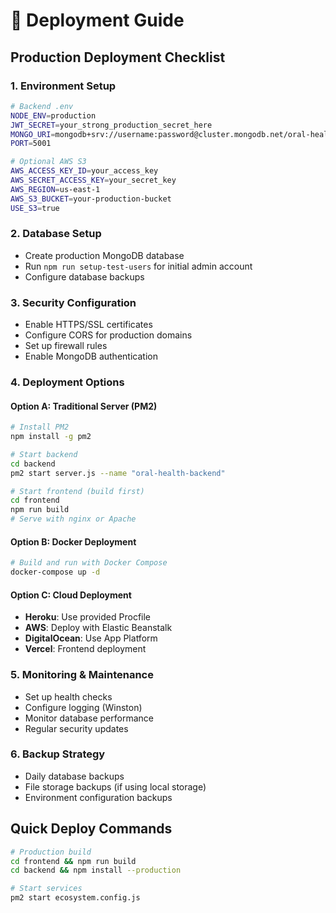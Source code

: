 # 🚀 Deployment Guide

## Production Deployment Checklist

### 1. Environment Setup
```bash
# Backend .env
NODE_ENV=production
JWT_SECRET=your_strong_production_secret_here
MONGO_URI=mongodb+srv://username:password@cluster.mongodb.net/oral-health-prod
PORT=5001

# Optional AWS S3
AWS_ACCESS_KEY_ID=your_access_key
AWS_SECRET_ACCESS_KEY=your_secret_key
AWS_REGION=us-east-1
AWS_S3_BUCKET=your-production-bucket
USE_S3=true
```

### 2. Database Setup
- Create production MongoDB database
- Run `npm run setup-test-users` for initial admin account
- Configure database backups

### 3. Security Configuration
- Enable HTTPS/SSL certificates
- Configure CORS for production domains
- Set up firewall rules
- Enable MongoDB authentication

### 4. Deployment Options

#### Option A: Traditional Server (PM2)
```bash
# Install PM2
npm install -g pm2

# Start backend
cd backend
pm2 start server.js --name "oral-health-backend"

# Start frontend (build first)
cd frontend
npm run build
# Serve with nginx or Apache
```

#### Option B: Docker Deployment
```bash
# Build and run with Docker Compose
docker-compose up -d
```

#### Option C: Cloud Deployment
- **Heroku**: Use provided Procfile
- **AWS**: Deploy with Elastic Beanstalk
- **DigitalOcean**: Use App Platform
- **Vercel**: Frontend deployment

### 5. Monitoring & Maintenance
- Set up health checks
- Configure logging (Winston)
- Monitor database performance
- Regular security updates

### 6. Backup Strategy
- Daily database backups
- File storage backups (if using local storage)
- Environment configuration backups

## Quick Deploy Commands

```bash
# Production build
cd frontend && npm run build
cd backend && npm install --production

# Start services
pm2 start ecosystem.config.js
```